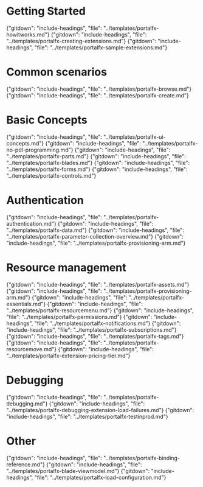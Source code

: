 
# Getting Started
{"gitdown": "include-headings", "file": "../templates/portalfx-howitworks.md"}
{"gitdown": "include-headings", "file": "../templates/portalfx-creating-extensions.md"}
{"gitdown": "include-headings", "file": "../templates/portalfx-sample-extensions.md"}

# Common scenarios
{"gitdown": "include-headings", "file": "../templates/portalfx-browse.md"}
{"gitdown": "include-headings", "file": "../templates/portalfx-create.md"}

# Basic Concepts  
{"gitdown": "include-headings", "file": "../templates/portalfx-ui-concepts.md"}
{"gitdown": "include-headings", "file": "../templates/portalfx-no-pdl-programming.md"}
{"gitdown": "include-headings", "file": "../templates/portalfx-parts.md"}
{"gitdown": "include-headings", "file": "../templates/portalfx-blades.md"}
{"gitdown": "include-headings", "file": "../templates/portalfx-forms.md"}
{"gitdown": "include-headings", "file": "../templates/portalfx-controls.md"}

# Authentication
{"gitdown": "include-headings", "file": "../templates/portalfx-authentication.md"}
{"gitdown": "include-headings", "file": "../templates/portalfx-data.md"}
{"gitdown": "include-headings", "file": "../templates/portalfx-parameter-collection-overview.md"}
{"gitdown": "include-headings", "file": "../templates/portalfx-provisioning-arm.md"}

# Resource management
{"gitdown": "include-headings", "file": "../templates/portalfx-assets.md"}
{"gitdown": "include-headings", "file": "../templates/portalfx-provisioning-arm.md"}
{"gitdown": "include-headings", "file": "../templates/portalfx-essentials.md"}
{"gitdown": "include-headings", "file": "../templates/portalfx-resourcemenu.md"}
{"gitdown": "include-headings", "file": "../templates/portalfx-permissions.md"}
{"gitdown": "include-headings", "file": "../templates/portalfx-notifications.md"}
{"gitdown": "include-headings", "file": "../templates/portalfx-subscriptions.md"}
{"gitdown": "include-headings", "file": "../templates/portalfx-tags.md"}
{"gitdown": "include-headings", "file": "../templates/portalfx-resourcemove.md"}
{"gitdown": "include-headings", "file": "../templates/portalfx-extension-pricing-tier.md"}

# Debugging
{"gitdown": "include-headings", "file": "../templates/portalfx-debugging.md"}
{"gitdown": "include-headings", "file": "../templates/portalfx-debugging-extension-load-failures.md"}
{"gitdown": "include-headings", "file": "../templates/portalfx-testinprod.md"}

# Other
{"gitdown": "include-headings", "file": "../templates/portalfx-binding-reference.md"}
{"gitdown": "include-headings", "file": "../templates/portalfx-blade-viewmodel.md"}
{"gitdown": "include-headings", "file": "../templates/portalfx-load-configuration.md"}
